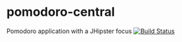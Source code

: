 # pomodoro-central
Pomodoro application with a JHipster focus
[![Build Status](https://travis-ci.org/broot02/pomodoro-central.svg?branch=master)](https://travis-ci.org/broot02/pomodoro-central)
